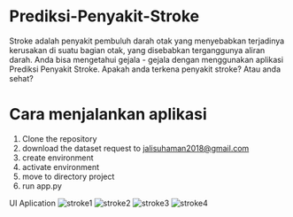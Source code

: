 # Prediksi-Penyakit-Stroke
Stroke adalah penyakit pembuluh darah otak yang menyebabkan terjadinya kerusakan di suatu bagian otak, yang disebabkan terganggunya aliran darah. Anda bisa mengetahui gejala - gejala dengan menggunakan aplikasi Prediksi Penyakit Stroke. Apakah anda terkena penyakit stroke? Atau anda sehat? 

# Cara menjalankan aplikasi

1. Clone the repository
2. download the dataset request to jalisuhaman2018@gmail.com
3. create environment
4. activate environment
6. move to directory project
7. run app.py

UI Aplication
![stroke1](https://user-images.githubusercontent.com/86903939/208475050-712becf8-a871-49e0-b641-dec7b45c51cf.png)
![stroke2](https://user-images.githubusercontent.com/86903939/208475103-3994f8b3-3277-4813-b8f7-85f4750a4061.png)
![stroke3](https://user-images.githubusercontent.com/86903939/208475107-60650dfe-9699-4775-8186-be15dab6f1f8.png)
![stroke4](https://user-images.githubusercontent.com/86903939/208475100-032c192d-11af-4a12-887c-3a8b8c930892.png)
